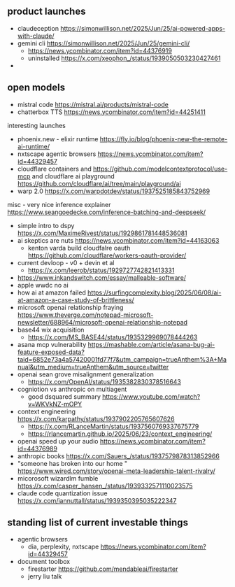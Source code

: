 

## product launches

- claudeception https://simonwillison.net/2025/Jun/25/ai-powered-apps-with-claude/
- gemini cli https://simonwillison.net/2025/Jun/25/gemini-cli/
	- https://news.ycombinator.com/item?id=44376919
	- uninstalled https://x.com/xeophon_/status/1939050503230427461
- 


## open models

- mistral code https://mistral.ai/products/mistral-code
- chatterbox TTS https://news.ycombinator.com/item?id=44251411

interesting launches
- phoenix.new - elixir runtime https://fly.io/blog/phoenix-new-the-remote-ai-runtime/
- nxtscape agentic browsers https://news.ycombinator.com/item?id=44329457
- cloudflare containers and https://github.com/modelcontextprotocol/use-mcp and cloudflare ai playground https://github.com/cloudflare/ai/tree/main/playground/ai
- warp 2.0 https://x.com/warpdotdev/status/1937525185843752969

misc
	- very nice inference explainer https://www.seangoedecke.com/inference-batching-and-deepseek/
- simple intro to dspy https://x.com/MaximeRivest/status/1929861781448536081
- ai skeptics are nuts https://news.ycombinator.com/item?id=44163063
	- kenton varda build cloudfalre oauth https://github.com/cloudflare/workers-oauth-provider/
- current devloop - v0 + devin et al
	- https://x.com/leerob/status/1929727742821413331
- https://www.inkandswitch.com/essay/malleable-software/
- apple wwdc no ai
- how ai at amazon failed https://surfingcomplexity.blog/2025/06/08/ai-at-amazon-a-case-study-of-brittleness/
- microsoft openai relationship fraying https://www.theverge.com/notepad-microsoft-newsletter/688964/microsoft-openai-relationship-notepad
- base44 wix acquisition
	- https://x.com/MS_BASE44/status/1935329969078444263
- asana mcp vulnerability https://mashable.com/article/asana-bug-ai-feature-exposed-data?taid=6852e73a4a57420001fd77f7&utm_campaign=trueAnthem%3A+Manual&utm_medium=trueAnthem&utm_source=twitter
- openai sean grove misalignment generalization
	- https://x.com/OpenAI/status/1935382830378516643
- cogniotion vs anthropic on multiagent
	- good dsquared summary https://www.youtube.com/watch?v=WKVkNZ-mOPY
- context engineering https://x.com/karpathy/status/1937902205765607626
	- https://x.com/RLanceMartin/status/1937560769337675779
	- https://rlancemartin.github.io/2025/06/23/context_engineering/
- openai speed up your audio https://news.ycombinator.com/item?id=44376989
- anthropic books https://x.com/Sauers_/status/1937579878313852966
- "someone has broken into our home " https://www.wired.com/story/openai-meta-leadership-talent-rivalry/
- micorosoft wizardlm fumble https://x.com/casper_hansen_/status/1939332571110023575
- claude code quantization issue https://x.com/iannuttall/status/1939350395035222347


## standing list of current investable things

- agentic browsers
	- dia, perplexity, nxtscape https://news.ycombinator.com/item?id=44329457
- document toolbox
	- firestarter https://github.com/mendableai/firestarter
	- jerry liu talk